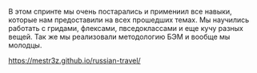 В этом спринте мы очень постарались и примениил все навыки, которые нам предоставили на всех прошедших темах. Мы научились работать с гридами, флексами, пвседоклассами и еще кучу разных вещей. Так же мы реализовали методологию БЭМ и вообще мы молодцы.

https://mestr3z.github.io/russian-travel/